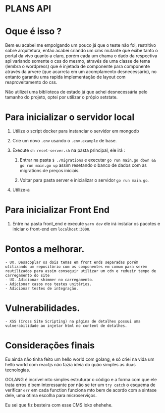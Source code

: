 # PLANS API

# Oque é isso ?

Bem eu acabei me empolgando um pouco já que o teste não foi, restritivo sobre arquitetura, então acabei criando um cms mutante que exibe tanto o portal da vivo quanto a claro, porém cada um chama o dado da respectiva api variando somente o css do mesmo, através de uma classe de tema (lembra o wordpress) que é injetada de componente para componente através da arvere (que acarreta em um acomplamento desnecessário), no entanto garantiu uma rapida implementação de layout com reaproveitamento do css.

Não utilizei uma biblioteca de estado já que achei desnecessária pelo tamanho do projeto, optei por utilizar o própio setstate.

# Para inicializar o servidor local

1. Utilize o script docker para instanciar o servidor em mongodb

2. Crie um novo `.env` usando o `.env.example` de base.

3. Execute `sh reset-server.sh` na pasta principal, ele irá :

   1. Entrar na pasta `$ ./migrations` e executar `go run main.go down && go run main.go up` assim resetando o banco de dados com as migrations de preços iniciais.

   2. Voltar para pasta server e inicializar o servidor `go run main.go`.

4. Utilize-a

# Para inicializar Front End

1. Entre na pasta front_end e execute `yarn dev` ele irá instalar os pacotes e iniciar o front-end em `localhost:3000`.

# Pontos a melhorar.

    - UX. Desacoplar os dois temas em front ends separadas porém utilizando um repositório com os componentes em comum para serém reutilizados para assim conseguir utilizar um cdn e reduzir tempo de carregamento do site
    - UX. Adicionar shimmer no carregamento.
    - Adicionar casos nos testes unitários.
    - Adicionar testes de integração.

# Vulnerabilidades.

    - XSS (Cross Site Scripting) na página de detalhes possui uma vulnerabilidade ao injetar html no content de detalhes.

# Considerações finais

Eu ainda não tinha feito um hello world com golang, e só criei na vida um hello world com reactjs não fazia ideia do quão simples as duas tecnologias.

GOLANG é incrível mto simples estruturar o código e a forma com que ele trata erros é bem interessante por não se ter um `try catch` o esquema de verificar `err` em cada function funciona mto bem de acordo com a sintaxe dele, uma ótima escolha para microserviços.

Eu sei que fiz besteira com esse CMS loko ehehehe.
